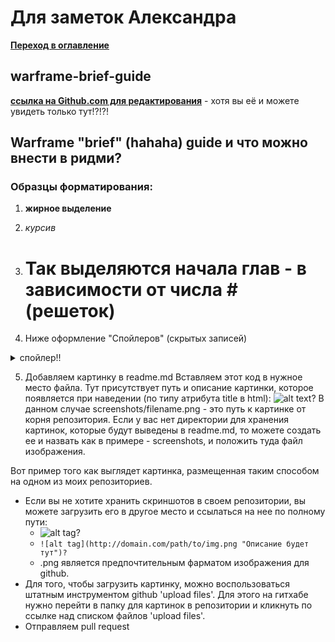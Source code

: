 # Для заметок Александра


**[Переход в оглавление](source/index.md)**

## warframe-brief-guide

**[ссылка на Github.com для редактирования](https://github.com/crackedmind/warframe-brief-guide)** - хотя вы её и можете увидеть только тут!?!?!



## Warframe "brief" (hahaha) guide и что можно внести в ридми?

### Образцы форматирования:

1) **жирное выделение**

2) _курсив_

3) # Так выделяются начала глав - в зависимости от числа # (решеток)

4) Ниже оформление "Спойлеров" (скрытых записей)
<details>
  <summary> спойлер!!</summary>
 - текст спойлера    
</details>

5) Добавляем картинку в readme.md
Вставляем этот код в нужное место файла. Тут присутствует путь и описание картинки, которое появляется при наведении (по типу атрибута title в html):
![alt text](screenshots/filename.png "Описание будет тут")?
В данном случае screenshots/filename.png - это путь к картинке от корня репозитория. Если у вас нет директории для хранения картинок, которые будут выведены в readme.md, то можете создать ее и назвать как в примере - screenshots, и положить туда файл изображения.

Вот пример того как выглядет картинка, размещенная таким способом на одном из моих репозиториев.

  - Если вы не хотите хранить скриншотов в своем репозитории, вы можете загрузить его в другое место и ссылаться на нее по полному пути:
    - ![alt tag](http://domain.com/path/to/img.png "Описание будет тут")?
    - ```![alt tag](http://domain.com/path/to/img.png "Описание будет тут")?```
    - .png является предпочтительным фарматом изображения для github.
  - Для того, чтобы загрузить картинку, можно воспользоваться штатным инструментом github 'upload files'. Для этого на гитхабе нужно перейти в папку для картинок в репозитории и кликнуть по ссылке над списком файлов 'upload files'.
  - Отправляем pull request
  

